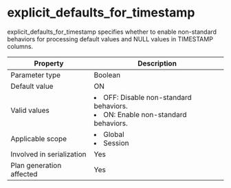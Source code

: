 explicit_defaults_for_timestamp
====================================================
<!-- # docslug#/oceanbase-database/oceanbase-database/V4.0.0/explicit_defaults_for_timestamp-1-2 -->
explicit_defaults_for_timestamp specifies whether to enable non-standard behaviors for processing default values and NULL values in TIMESTAMP columns.


| **Property** | **Description** |
|----------|------------------------------------------------------------------------------------------------------------|
| Parameter type | Boolean |
| Default value | ON |
| Valid values | <li> OFF: Disable non-standard behaviors.   <li> ON: Enable non-standard behaviors. |
| Applicable scope | <li> Global   <li> Session |
| Involved in serialization | Yes |
| Plan generation affected | Yes |



